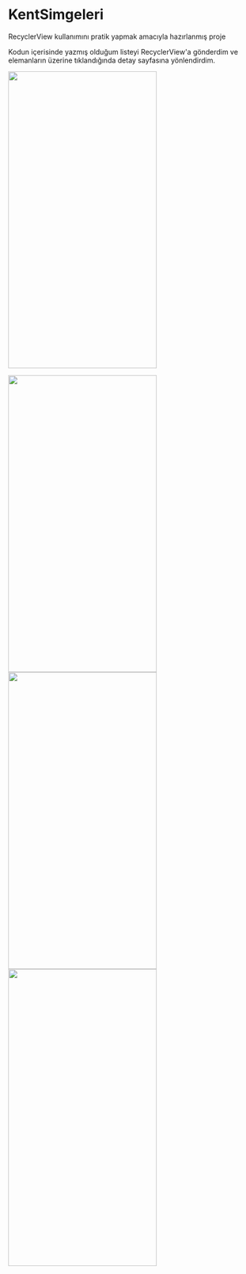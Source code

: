 # KentSimgeleri
RecyclerView kullanımını pratik yapmak amacıyla hazırlanmış proje

Kodun içerisinde yazmış olduğum listeyi RecyclerView'a gönderdim ve elemanların üzerine tıklandığında detay sayfasına yönlendirdim.

  <img src="https://user-images.githubusercontent.com/68946715/182158664-c144f9fc-92cd-48e4-9bcd-586ea7fa79c6.png" width="300" height="600">

<p float="left">
<img src="https://user-images.githubusercontent.com/68946715/182158619-a3799ea5-ef28-45ab-a2e6-8aa0886bd348.png" width="300" height="600">
  
<img src="https://user-images.githubusercontent.com/68946715/182158630-c8c80e8e-09dc-476f-ae59-0b5d3e6c3697.png" width="300" height="600">
  
  <img src="https://user-images.githubusercontent.com/68946715/182158656-e898d390-36e8-417e-8946-ffbf41b3bebc.png" width="300" height="600">
  

</p>
